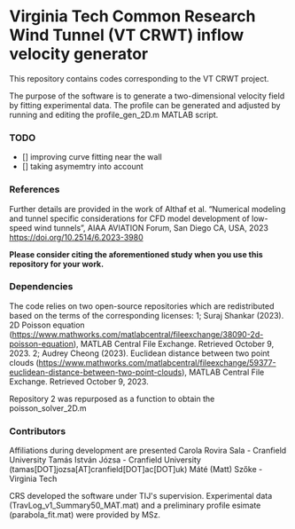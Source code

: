 # Virginia Tech Common Research Wind Tunnel (VT CRWT) inflow velocity generator

This repository contains codes corresponding to the VT CRWT project.

The purpose of the software is to generate a two-dimensional velocity field by fitting experimental data. The profile can be generated and adjusted by running and editing the profile_gen_2D.m MATLAB script.


### TODO

- [] improving curve fitting near the wall
- [] taking asymemtry into account

### References
Further details are provided in the work of Althaf et al. “Numerical modeling and tunnel specific considerations for CFD model development of low-speed wind tunnels”, AIAA AVIATION Forum, San Diego CA, USA, 2023​
https://doi.org/10.2514/6.2023-3980​

**Please consider citing the aforementioned study when you use this repository for your work.**

### Dependencies
The code relies on two open-source repositories which are redistributed based on the terms of the corresponding licenses:
1; Suraj Shankar (2023). 2D Poisson equation (https://www.mathworks.com/matlabcentral/fileexchange/38090-2d-poisson-equation), MATLAB Central File Exchange. Retrieved October 9, 2023.
2; Audrey Cheong (2023). Euclidean distance between two point clouds (https://www.mathworks.com/matlabcentral/fileexchange/59377-euclidean-distance-between-two-point-clouds), MATLAB Central File Exchange. Retrieved October 9, 2023.

Repository 2 was repurposed as a function to obtain the poisson_solver_2D.m

### Contributors
Affiliations during development are presented
Carola Rovira Sala - Cranfield University
Tamás István Józsa - Cranfield University (tamas[DOT]jozsa[AT]cranfield[DOT]ac[DOT]uk)
Máté (Matt) Szőke - Virginia Tech

CRS developed the software under TIJ's supervision. Experimental data (TravLog_v1_Summary50_MAT.mat) and a preliminary profile esimate (parabola_fit.mat) were provided by MSz.
